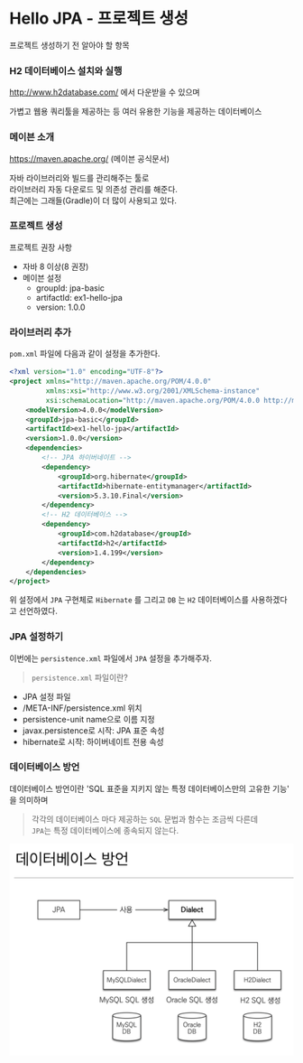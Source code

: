 # Hello JPA - 프로젝트 생성

프로젝트 생성하기 전 알아야 할 항목

### H2 데이터베이스 설치와 실행

http://www.h2database.com/ 에서 다운받을 수 있으며

가볍고 웹용 쿼리툴을 제공하는 등 여러 유용한 기능을 제공하는 데이터베이스

### 메이븐 소개

https://maven.apache.org/ (메이븐 공식문서)

자바 라이브러리와 빌드를 관리해주는 툴로  
라이브러리 자동 다운로드 및 의존성 관리를 해준다.  
최근에는 그래들(Gradle)이 더 많이 사용되고 있다.

### 프로젝트 생성

프로젝트 권장 사항

* 자바 8 이상(8 권장)  
* 메이븐 설정
  * groupId: jpa-basic
  * artifactId: ex1-hello-jpa
  * version: 1.0.0


### 라이브러리 추가

`pom.xml` 파일에 다음과 같이 설정을 추가한다.

```xml
<?xml version="1.0" encoding="UTF-8"?>
<project xmlns="http://maven.apache.org/POM/4.0.0"
         xmlns:xsi="http://www.w3.org/2001/XMLSchema-instance"
         xsi:schemaLocation="http://maven.apache.org/POM/4.0.0 http://maven.apache.org/xsd/maven-4.0.0.xsd">
    <modelVersion>4.0.0</modelVersion>
    <groupId>jpa-basic</groupId>
    <artifactId>ex1-hello-jpa</artifactId>
    <version>1.0.0</version>
    <dependencies>
        <!-- JPA 하이버네이트 -->
        <dependency>
            <groupId>org.hibernate</groupId>
            <artifactId>hibernate-entitymanager</artifactId>
            <version>5.3.10.Final</version>
        </dependency>
        <!-- H2 데이터베이스 -->
        <dependency>
            <groupId>com.h2database</groupId>
            <artifactId>h2</artifactId>
            <version>1.4.199</version>
        </dependency>
    </dependencies>
</project>
```

위 설정에서 `JPA` 구현체로 `Hibernate` 를 그리고 `DB` 는 `H2` 데이터베이스를 사용하겠다고 선언하였다.


### JPA 설정하기

이번에는 `persistence.xml` 파일에서 `JPA` 설정을 추가해주자.

>`persistence.xml` 파일이란?

* JPA 설정 파일
* /META-INF/persistence.xml 위치
* persistence-unit name으로 이름 지정
* javax.persistence로 시작: JPA 표준 속성
* hibernate로 시작: 하이버네이트 전용 속성




### 데이터베이스 방언

데이터베이스 방언이란 'SQL 표준을 지키지 않는 특정 데이터베이스만의 고유한 기능' 을 의미하며

>각각의 데이터베이스 마다 제공하는 `SQL` 문법과 함수는 조금씩 다른데  
`JPA`는 특정 데이터베이스에 종속되지 않는다.

<img src="../src/1주차/data6.png">
 